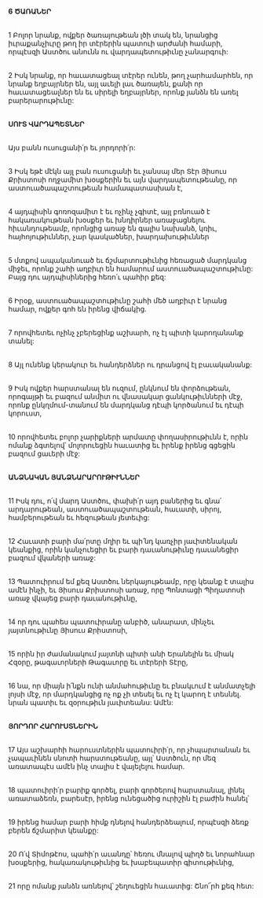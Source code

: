 **6 ԾԱՌԱՆԵՐ**

\
1 Բոլոր նրանք, ովքեր ծառայութեան լծի տակ են, նրանցից իւրաքանչիւրը թող իր տէրերին պատուի արժանի համարի, որպէսզի Աստծու անունն ու վարդապետութիւնը չանարգուի:

\
2 Իսկ նրանք, որ հաւատացեալ տէրեր ունեն, թող չարհամարհեն, որ նրանք եղբայրներ են, այլ աւելի լաւ ծառայեն, քանի որ հաւատացեալներ են եւ սիրելի եղբայրներ, որոնք յանձն են առել բարերարութիւնը:

\
**ՍՈՒՏ ՎԱՐԴԱՊԵՏՆԵՐ**

\
Այս բանն ուսուցանի՛ր եւ յորդորի՛ր:

\
3 Իսկ եթէ մէկն այլ բան ուսուցանի եւ չանսայ մեր Տէր Յիսուս Քրիստոսի ողջամիտ խօսքերին եւ այն վարդապետութեանը, որ աստուածապաշտութեան համապատասխան է,

\
4 այդպիսին գոռոզամիտ է եւ ոչինչ չգիտէ, այլ բռնուած է հակառակութեան խօսքեր եւ խնդիրներ առաջացնելու հիւանդութեամբ, որոնցից առաջ են գալիս նախանձ, կռիւ, հայհոյութիւններ, չար կասկածներ, խարդախութիւններ

\
5 մտքով ապականուած եւ ճշմարտութիւնից հեռացած մարդկանց միջեւ, որոնք շահի աղբիւր են համարում աստուածապաշտութիւնը: Բայց դու այդպիսիներից հեռո՛ւ պահիր քեզ:

\
6 Իրօք, աստուածապաշտութիւնը շահի մեծ աղբիւր է նրանց համար, ովքեր գոհ են իրենց վիճակից.

\
7 որովհետեւ ոչինչ չբերեցինք աշխարհ, ոչ էլ պիտի կարողանանք տանել:

\
8 Այլ ունենք կերակուր եւ հանդերձներ ու դրանցով էլ բաւականանք:

\
9 Իսկ ովքեր հարստանալ են ուզում, ընկնում են փորձութեան, որոգայթի եւ բազում անմիտ ու վնասակար ցանկութիւնների մէջ, որոնք ընկղմում-տանում են մարդկանց դէպի կործանում եւ դէպի կորուստ,

\
10 որովհետեւ բոլոր չարիքների արմատը փողասիրութիւնն է, որին ոմանք ձգտելով՝ մոլորուեցին հաւատից եւ իրենք իրենց գցեցին բազում ցաւերի մէջ:

\
**ԱՆՁՆԱԿԱՆ ՅԱՆՁՆԱՐԱՐՈՒԹԻՒՆՆԵՐ**

\
11 Իսկ դու, ո՛վ մարդ Աստծու, փախի՛ր այդ բաներից եւ գնա՛ արդարութեան, աստուածապաշտութեան, հաւատի, սիրոյ, համբերութեան եւ հեզութեան յետեւից:

\
12 Հաւատի բարի մա՛րտը մղիր եւ պի՛նդ կառչիր յաւիտենական կեանքից, որին կանչուեցիր եւ բարի դաւանութիւնը դաւանեցիր բազում վկաների առաջ:

\
13 Պատուիրում եմ քեզ Աստծու ներկայութեամբ, որը կեանք է տալիս ամէն ինչի, եւ Յիսուս Քրիստոսի առաջ, որը Պոնտացի Պիղատոսի առաջ վկայեց բարի դաւանութիւնը,

\
14 որ դու պահես պատուիրանը անբիծ, անարատ, մինչեւ յայտնութիւնը Յիսուս Քրիստոսի,

\
15 որին իր ժամանակում յայտնի պիտի անի Երանելին եւ միակ Հզօրը, թագաւորների Թագաւորը եւ տէրերի Տէրը,

\
16 նա, որ միայն ի՛նքն ունի անմահութիւնը եւ բնակւում է անմատչելի լոյսի մէջ, որ մարդկանցից ոչ ոք չի տեսել եւ ոչ էլ կարող է տեսնել. նրան պատիւ եւ զօրութիւն յաւիտեանս: Ամէն:

\
**ՅՈՐԴՈՐ ՀԱՐՈՒՍՏՆԵՐԻՆ**

\
17 Այս աշխարհի հարուստներին պատուիրի՛ր, որ չհպարտանան եւ չապաւինեն սնոտի հարստութեանը, այլ՝ Աստծուն, որ մեզ առատապէս ամէն ինչ տալիս է վայելելու համար.

\
18 պատուիրի՛ր բարիք գործել, բարի գործերով հարստանալ, լինել առատաձեռն, բարեսէր, իրենց ունեցածից ուրիշին էլ բաժին հանել՝

\
19 իրենց համար բարի հիմք դնելով հանդերձեալում, որպէսզի ձեռք բերեն ճշմարիտ կեանքը:

\
20 Ո՛վ Տիմոթէոս, պահի՛ր աւանդը՝ հեռու մնալով պիղծ եւ նորահնար խօսքերից, հակառակութիւնից եւ խաբեպատիր գիտութիւնից,

\
21 որը ոմանք յանձն առնելով՝ շեղուեցին հաւատից: Շնո՜րհ քեզ հետ:
